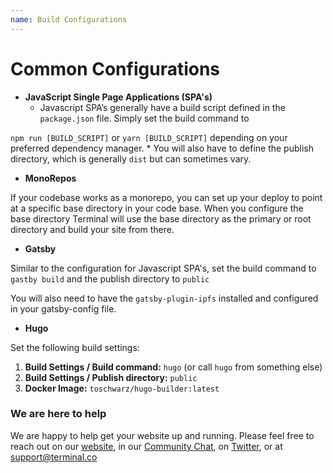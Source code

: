 ```yaml
---
name: Build Configurations
---
```


# Common Configurations

- **JavaScript Single Page Applications (SPA's)**
  - Javascript SPA’s generally have a build script defined in the `package.json` file. Simply set the build command to

`npm run [BUILD_SCRIPT]` or `yarn [BUILD_SCRIPT]` depending on your preferred dependency manager. \* You will also have to define the publish directory, which is generally `dist` but can sometimes vary.

- **MonoRepos**

If your codebase works as a monorepo, you can set up your deploy to point at a specific base directory in your code base. When you configure the base directory Terminal will use the base directory as the primary or root directory and build your site from there.

- **Gatsby**

Similar to the configuration for Javascript SPA's, set the build command to `gastby build` and the publish directory to `public`

You will also need to have the `gatsby-plugin-ipfs` installed and configured in your gatsby-config file.

- **Hugo**

Set the following build settings:

1. **Build Settings / Build command:** `hugo` (or call `hugo` from something else)
2. **Build Settings / Publish directory:** `public`
3. **Docker Image:** `toschwarz/hugo-builder:latest`


### We are here to help

We are happy to help get your website up and running. Please feel free to reach out on our [website](https://terminal.co), in our [Community Chat](https://join.slack.com/t/terminal-public/shared_invite/enQtOTM1MjQ3NTExMDU3LTNkYjU1ZGJhZGUyYjgwN2I3OThjY2U5OThlMGY2MGY0OGYxMDI1OWIwMTMwYzViZGY4ZGU0NDA0YmY4ZjVhOTg), on [Twitter](https://twitter.com/terminaldotco), or at support@terminal.co
